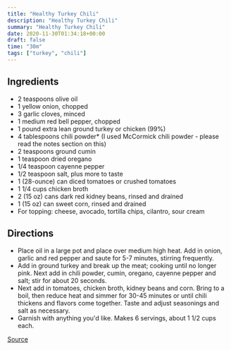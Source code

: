 ```yaml
---
title: "Healthy Turkey Chili"
description: "Healthy Turkey Chili"
summary: "Healthy Turkey Chili"
date: 2020-11-30T01:34:18+00:00
draft: false
time: "30m"
tags: ["turkey", "chili"]
---
```


## Ingredients

- 2 teaspoons olive oil
- 1 yellow onion, chopped
- 3 garlic cloves, minced
- 1 medium red bell pepper, chopped
- 1 pound extra lean ground turkey or chicken (99%)
- 4 tablespoons chili powder* (I used McCormick chili powder - please read the notes section on this)
- 2 teaspoons ground cumin
- 1 teaspoon dried oregano
- 1/4 teaspoon cayenne pepper
- 1/2 teaspoon salt, plus more to taste
- 1 (28-ounce) can diced tomatoes or crushed tomatoes
- 1 1/4 cups chicken broth
- 2 (15 oz) cans dark red kidney beans, rinsed and drained
- 1 (15 oz) can sweet corn, rinsed and drained
- For topping: cheese, avocado, tortilla chips, cilantro, sour cream

## Directions

- Place oil in a large pot and place over medium high heat. Add in onion, garlic and red pepper and saute for 5-7 minutes, stirring frequently.
- Add in ground turkey and break up the meat; cooking until no longer pink. Next add in chili powder, cumin, oregano, cayenne pepper and salt; stir for about 20 seconds.
- Next add in tomatoes, chicken broth, kidney beans and corn. Bring to a boil, then reduce heat and simmer for 30-45 minutes or until chili thickens and flavors come together. Taste and adjust seasonings and salt as necessary.
- Garnish with anything you'd like. Makes 6 servings, about 1 1/2 cups each.

[Source](https://www.ambitiouskitchen.com/seriously-the-best-healthy-turkey-chili/)
